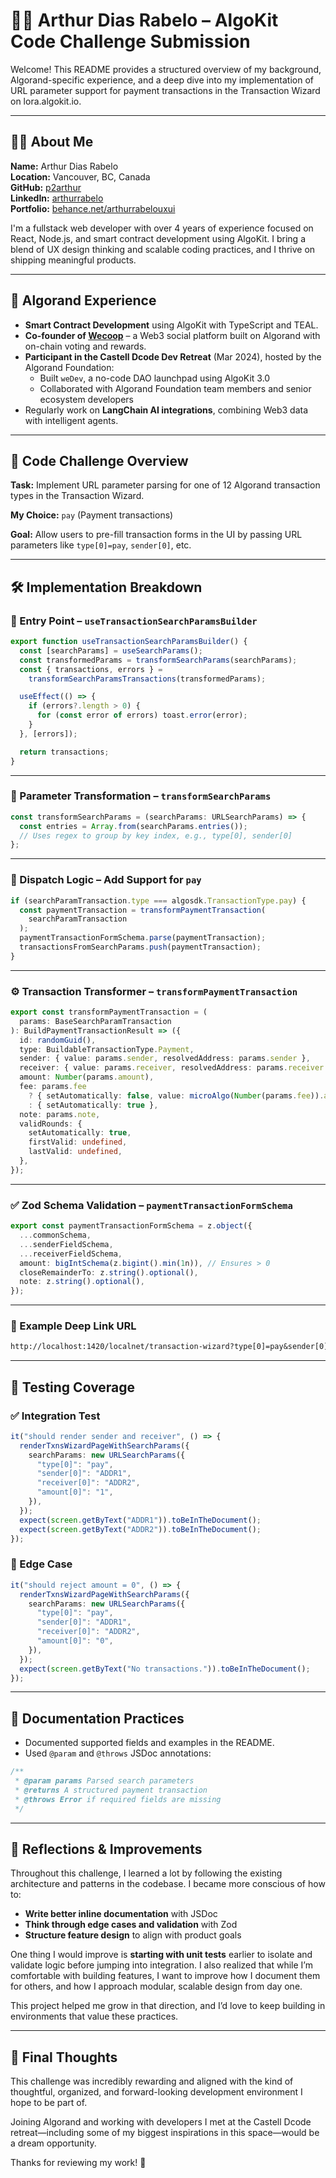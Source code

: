 # 🧑‍💻 Arthur Dias Rabelo – AlgoKit Code Challenge Submission

Welcome! This README provides a structured overview of my background, Algorand-specific experience, and a deep dive into my implementation of URL parameter support for payment transactions in the Transaction Wizard on lora.algokit.io.

---

## 🙋‍♂️ About Me

**Name:** Arthur Dias Rabelo  
**Location:** Vancouver, BC, Canada  
**GitHub:** [p2arthur](https://github.com/p2arthur)  
**LinkedIn:** [arthurrabelo](https://linkedin.com/in/arthurrabelo)  
**Portfolio:** [behance.net/arthurrabelouxui](https://behance.net/arthurrabelouxui)

I'm a fullstack web developer with over 4 years of experience focused on React, Node.js, and smart contract development using AlgoKit. I bring a blend of UX design thinking and scalable coding practices, and I thrive on shipping meaningful products.

---

## 🧠 Algorand Experience

- **Smart Contract Development** using AlgoKit with TypeScript and TEAL.
- **Co-founder of [Wecoop](https://github.com/p2arthur)** – a Web3 social platform built on Algorand with on-chain voting and rewards.
- **Participant in the Castell Dcode Dev Retreat** (Mar 2024), hosted by the Algorand Foundation:
  - Built `weDev`, a no-code DAO launchpad using AlgoKit 3.0
  - Collaborated with Algorand Foundation team members and senior ecosystem developers
- Regularly work on **LangChain AI integrations**, combining Web3 data with intelligent agents.

---

## 🧪 Code Challenge Overview

**Task:** Implement URL parameter parsing for one of 12 Algorand transaction types in the Transaction Wizard.

**My Choice:** `pay` (Payment transactions)

**Goal:** Allow users to pre-fill transaction forms in the UI by passing URL parameters like `type[0]=pay`, `sender[0]`, etc.

---

## 🛠️ Implementation Breakdown

### 🧩 Entry Point – `useTransactionSearchParamsBuilder`

```ts
export function useTransactionSearchParamsBuilder() {
  const [searchParams] = useSearchParams();
  const transformedParams = transformSearchParams(searchParams);
  const { transactions, errors } =
    transformSearchParamsTransactions(transformedParams);

  useEffect(() => {
    if (errors?.length > 0) {
      for (const error of errors) toast.error(error);
    }
  }, [errors]);

  return transactions;
}
```

---

### 🔁 Parameter Transformation – `transformSearchParams`

```ts
const transformSearchParams = (searchParams: URLSearchParams) => {
  const entries = Array.from(searchParams.entries());
  // Uses regex to group by key index, e.g., type[0], sender[0]
};
```

---

### 🚦 Dispatch Logic – Add Support for `pay`

```ts
if (searchParamTransaction.type === algosdk.TransactionType.pay) {
  const paymentTransaction = transformPaymentTransaction(
    searchParamTransaction
  );
  paymentTransactionFormSchema.parse(paymentTransaction);
  transactionsFromSearchParams.push(paymentTransaction);
}
```

---

### ⚙️ Transaction Transformer – `transformPaymentTransaction`

```ts
export const transformPaymentTransaction = (
  params: BaseSearchParamTransaction
): BuildPaymentTransactionResult => ({
  id: randomGuid(),
  type: BuildableTransactionType.Payment,
  sender: { value: params.sender, resolvedAddress: params.sender },
  receiver: { value: params.receiver, resolvedAddress: params.receiver },
  amount: Number(params.amount),
  fee: params.fee
    ? { setAutomatically: false, value: microAlgo(Number(params.fee)).algo }
    : { setAutomatically: true },
  note: params.note,
  validRounds: {
    setAutomatically: true,
    firstValid: undefined,
    lastValid: undefined,
  },
});
```

---

### ✅ Zod Schema Validation – `paymentTransactionFormSchema`

```ts
export const paymentTransactionFormSchema = z.object({
  ...commonSchema,
  ...senderFieldSchema,
  ...receiverFieldSchema,
  amount: bigIntSchema(z.bigint().min(1n)), // Ensures > 0
  closeRemainderTo: z.string().optional(),
  note: z.string().optional(),
});
```

---

### 🔗 Example Deep Link URL

```txt
http://localhost:1420/localnet/transaction-wizard?type[0]=pay&sender[0]=ADDR1&receiver[0]=ADDR2&amount[0]=1
```

---

## 🧪 Testing Coverage

### ✅ Integration Test

```ts
it("should render sender and receiver", () => {
  renderTxnsWizardPageWithSearchParams({
    searchParams: new URLSearchParams({
      "type[0]": "pay",
      "sender[0]": "ADDR1",
      "receiver[0]": "ADDR2",
      "amount[0]": "1",
    }),
  });
  expect(screen.getByText("ADDR1")).toBeInTheDocument();
  expect(screen.getByText("ADDR2")).toBeInTheDocument();
});
```

### 🚫 Edge Case

```ts
it("should reject amount = 0", () => {
  renderTxnsWizardPageWithSearchParams({
    searchParams: new URLSearchParams({
      "type[0]": "pay",
      "sender[0]": "ADDR1",
      "receiver[0]": "ADDR2",
      "amount[0]": "0",
    }),
  });
  expect(screen.getByText("No transactions.")).toBeInTheDocument();
});
```

---

## 📝 Documentation Practices

- Documented supported fields and examples in the README.
- Used `@param` and `@throws` JSDoc annotations:

```ts
/**
 * @param params Parsed search parameters
 * @returns A structured payment transaction
 * @throws Error if required fields are missing
 */
```

---

## 🌱 Reflections & Improvements

Throughout this challenge, I learned a lot by following the existing architecture and patterns in the codebase. I became more conscious of how to:

- **Write better inline documentation** with JSDoc
- **Think through edge cases and validation** with Zod
- **Structure feature design** to align with product goals

One thing I would improve is **starting with unit tests** earlier to isolate and validate logic before jumping into integration. I also realized that while I’m comfortable with building features, I want to improve how I document them for others, and how I approach modular, scalable design from day one.

This project helped me grow in that direction, and I’d love to keep building in environments that value these practices.

---

## 🙌 Final Thoughts

This challenge was incredibly rewarding and aligned with the kind of thoughtful, organized, and forward-looking development environment I hope to be part of.

Joining Algorand and working with developers I met at the Castell Dcode retreat—including some of my biggest inspirations in this space—would be a dream opportunity.

Thanks for reviewing my work! 🚀
